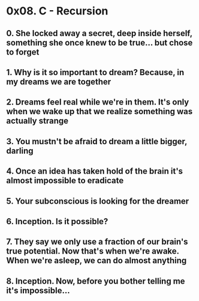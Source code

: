 # 0x08. C - Recursion

## 0. She locked away a secret, deep inside herself, something she once knew to be true... but chose to forget

## 1. Why is it so important to dream? Because, in my dreams we are together

## 2. Dreams feel real while we're in them. It's only when we wake up that we realize something was actually strange

## 3. You mustn't be afraid to dream a little bigger, darling

## 4. Once an idea has taken hold of the brain it's almost impossible to eradicate

## 5. Your subconscious is looking for the dreamer

## 6. Inception. Is it possible?

## 7. They say we only use a fraction of our brain's true potential. Now that's when we're awake. When we're asleep, we can do almost anything

## 8. Inception. Now, before you bother telling me it's impossible...
